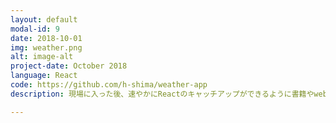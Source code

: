 ```yaml
---
layout: default
modal-id: 9
date: 2018-10-01
img: weather.png
alt: image-alt
project-date: October 2018
language: React
code: https://github.com/h-shima/weather-app
description: 現場に入った後、速やかにReactのキャッチアップができるように書籍やwebで学習しており、スクショは参考書籍に載っていたアプリを作成しローカルサーバーで動かした時のものです。まだまだ理解しているとは言い難いレベルですが、他にもいくつかReactアプリをgithubに上げておりますので、宜しければご覧ください。

---
```

